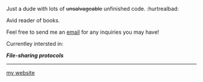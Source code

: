 Just a dude with lots of ~~unsalvageable~~ unfinished code.  :hurtrealbad:

Avid reader of  books.

Feel free to send me an [email](mailto:jonathan@oaj.moe) for any inquiries you may have!

Currentley intersted in:

***File-sharing protocols***
_____________________
[my website](https://oaj.moe)
